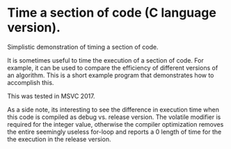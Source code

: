 # Time a section of code (C language version).

Simplistic demonstration of timing a section of code.

It is sometimes useful to time the execution of a section of code. For example, it can be used to compare the efficiency of different versions of an algorithm. This is a short example program that demonstrates how to accomplish this.
 
This was tested in MSVC 2017. 

As a side note, its interesting to see the difference in execution time when this code is compiled as debug vs. release version. The volatile modifier is required for the integer value, otherwise the compiler optimization removes the entire seemingly useless for-loop and reports a 0 length of time for the the execution in the release version.

